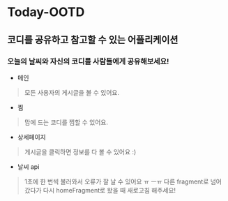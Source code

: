 # Today-OOTD

## 코디를 공유하고 참고할 수 있는 어플리케이션
### 오늘의 날씨와 자신의 코디를 사람들에게 공유해보세요!

* 메인 
> 모든 사용자의 게시글을 볼 수 있어요.

* 찜
> 맘에 드는 코디를 찜할 수 있어요.

* 상세페이지
> 게시글을 클릭하면 정보를 다 볼 수 있어요 :)

* 날씨 api
> 1초에 한 번씩 불러와서 오류가 잘 날 수 있어요 ㅠ ㅡㅠ 
다른 fragment로 넘어갔다가 다시 homeFragment로 왔을 때 새로고침 해주세요!
